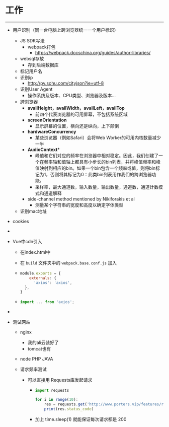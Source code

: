 # 工作

---

- 用户识别（同一台电脑上跨浏览器统一一个用户标识）
  - JS SDK写法
    - webpack打包
      - https://webpack.docschina.org/guides/author-libraries/
  - websql存放
    - 存到后端数据库
  - 标记用户名
  - 识别ip
    - http://pv.sohu.com/cityjson?ie=utf-8
  - 识别User Agent
    - 操作系统及版本、CPU类型、浏览器及版本...
  - 跨浏览器
    - **availHeight，availWidth，availLeft，availTop**
      - 前四个代表浏览器的可用屏幕，不包括系统区域
    - **screenOrientation**
      - 显示屏幕的位置，横向还是纵向，上下颠倒
    - **hardwareConcurrency**
      - 某些浏览器（例如Safari）会将Web Worker的可用内核数量减少一半
    - **AudioContext***
      - 峰值和它们对应的频率在浏览器中相对稳定。因此，我们创建了一个在频率轴和值轴上都具有小步长的bin列表，并将峰值频率和峰值映射到相应的bin。如果一个bin包含一个频率或值，则将bin标记为1，否则将其标记为0：此类bin列表用作我们的跨浏览器功能。
      - 采样率，最大通道数，输入数量，输出数量，通道数，通道计数模式和通道解释
    - side-channel method mentioned by Nikiforakis et al
      - 测量某个字符串的宽度和高度以确定字体类型
  - 识别mac地址
  
- cookies

- 

- Vue中cdn引入

  - 在index.html中

  - 在 `build` 文件夹中的 `webpack.base.conf.js` 加入

  - ```js
    module.exports = {
        externals: {
          'axios': 'axios',
      },
    }
    ```

  - ```js
    import ... from 'axios';
    ```

- 

- 测试网站
  - nginx
    - 我的ali云装好了
    - tomcat也有
    
  - node PHP JAVA
  
  - 请求频率测试
  
    - 可以直接用 Requests库发起请求
  
      - ```javascript
        import requests
        
        for i in range(10):
            res = requests.get('http://www.porters.vip/features/rate.html')
            print(res.status_code)
        ```
  
      - 加上 time.sleep(1) 就能保证每次请求都是 200